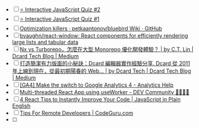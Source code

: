 * [ ] [⭐️ Interactive JavaScript Quiz #2](https://dev.to/lydiahallie/interactive-javascript-quiz-2-4pi1)
* [ ] [⭐️ Interactive JavaScript Quiz #1](https://dev.to/lydiahallie/interactive-javascript-quiz-1-1flc)
* [ ] [Optimization killers · petkaantonov/bluebird Wiki · GitHub](https://github.com/petkaantonov/bluebird/wiki/Optimization-killers)
* [ ] [bvaughn/react-window: React components for efficiently rendering large lists and tabular data](https://github.com/bvaughn/react-window)
* [ ] [Nx vs Turborepo，怎麼在大型 Monorepo 優化開發體驗？ | by C.T. Lin | Dcard Tech Blog | Medium](https://medium.com/dcardlab/nx-vs-turborepo-%E6%80%8E%E9%BA%BC%E5%9C%A8%E5%A4%A7%E5%9E%8B-monorepo-%E5%84%AA%E5%8C%96%E9%96%8B%E7%99%BC%E9%AB%94%E9%A9%97-3354ff78a0cf)
* [ ] [打造簡潔有力版面的小秘訣：Dcard 編輯器實作經驗分享. Dcard 從 2011 年上線到現在，從最初期陽春的 Web… | by Dcard Tech | Dcard Tech Blog | Medium](https://medium.com/dcardlab/%E6%89%93%E9%80%A0%E7%B0%A1%E6%BD%94%E6%9C%89%E5%8A%9B%E7%89%88%E9%9D%A2%E7%9A%84%E5%B0%8F%E7%A7%98%E8%A8%A3-dcard-%E7%B7%A8%E8%BC%AF%E5%99%A8%E5%AF%A6%E4%BD%9C%E7%B6%93%E9%A9%97%E5%88%86%E4%BA%AB-cdd0e65ed178)
* [ ] [[GA4] Make the switch to Google Analytics 4 - Analytics Help](https://support.google.com/analytics/answer/10759417?hl=en&ref_topic=10737980&utm_source=awfe&utm_medium=email&utm_campaign=20237887)
* [ ] [Multi-threaded React App using useWorker - DEV Community 👩‍💻👨‍💻](https://dev.to/nilanth/multi-threaded-react-app-using-useworker-gf8)
* [ ] [4 React Tips to Instantly Improve Your Code | JavaScript in Plain English](https://javascript.plainenglish.io/4-react-tips-to-instantly-improve-your-code-7456e028cfa3)
* [ ] [Tips For Remote Developers | CodeGuru.com](https://www.codeguru.com/csharp/remote-developer-tips/)
* [ ] 
